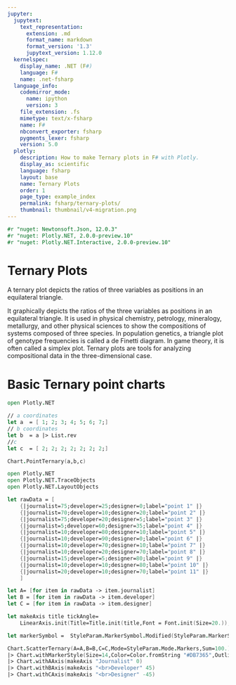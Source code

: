 ```yaml
---
jupyter:
  jupytext:
    text_representation:
      extension: .md
      format_name: markdown
      format_version: '1.3'
      jupytext_version: 1.12.0
  kernelspec:
    display_name: .NET (F#)
    language: F#
    name: .net-fsharp
  language_info:
    codemirror_mode:
      name: ipython
      version: 3
    file_extension: .fs
    mimetype: text/x-fsharp
    name: F#
    nbconvert_exporter: fsharp
    pygments_lexer: fsharp
    version: 5.0
  plotly:
    description: How to make Ternary plots in F# with Plotly.
    display_as: scientific
    language: fsharp
    layout: base
    name: Ternary Plots
    order: 1
    page_type: example_index
    permalink: fsharp/ternary-plots/
    thumbnail: thumbnail/v4-migration.png
---
```


```fsharp dotnet_interactive={"language": "fsharp"}
#r "nuget: Newtonsoft.Json, 12.0.3"
#r "nuget: Plotly.NET, 2.0.0-preview.10"
#r "nuget: Plotly.NET.Interactive, 2.0.0-preview.10"
```

# Ternary Plots

A ternary plot depicts the ratios of three variables as positions in an equilateral triangle.

It graphically depicts the ratios of the three variables as positions in an equilateral triangle. 
It is used in physical chemistry, petrology, mineralogy, metallurgy, and other physical sciences to show the compositions of systems composed of three species. 
In population genetics, a triangle plot of genotype frequencies is called a de Finetti diagram. In game theory, it is often called a simplex plot.
Ternary plots are tools for analyzing compositional data in the three-dimensional case.


# Basic Ternary point charts

```fsharp dotnet_interactive={"language": "fsharp"}
open Plotly.NET

// a coordinates
let a  = [ 1; 2; 3; 4; 5; 6; 7;]
// b coordinates
let b  = a |> List.rev
//c
let c  = [ 2; 2; 2; 2; 2; 2; 2;]

Chart.PointTernary(a,b,c)
```

```fsharp dotnet_interactive={"language": "fsharp"}
open Plotly.NET
open Plotly.NET.TraceObjects
open Plotly.NET.LayoutObjects

let rawData = [
    {|journalist=75;developer=25;designer=0;label="point 1" |}
    {|journalist=70;developer=10;designer=20;label="point 2" |}
    {|journalist=75;developer=20;designer=5;label="point 3" |}
    {|journalist=5;developer=60;designer=35;label="point 4" |}
    {|journalist=10;developer=80;designer=10;label="point 5" |}
    {|journalist=10;developer=90;designer=0;label="point 6" |}
    {|journalist=10;developer=70;designer=10;label="point 7" |}
    {|journalist=10;developer=20;designer=70;label="point 8" |}
    {|journalist=15;developer=5;designer=80;label="point 9" |}
    {|journalist=10;developer=10;designer=80;label="point 10" |}
    {|journalist=20;developer=10;designer=70;label="point 11" |}
    ]

let A= [for item in rawData -> item.journalist]
let B = [for item in rawData -> item.developer]
let C = [for item in rawData -> item.designer]

let makeAxis title tickAngle=
    LinearAxis.init(Title=Title.init(title,Font = Font.init(Size=20.)),TickAngle=tickAngle,TickFont=Font.init(Size=15.),TickColor=Color.fromString "rgba(0,0,0,0)",TickLen=5,ShowLine=true,ShowGrid=true)

let markerSymbol =  StyleParam.MarkerSymbol.Modified(StyleParam.MarkerSymbol.Circle, StyleParam.SymbolStyle.Open)

Chart.ScatterTernary(A=A,B=B,C=C,Mode=StyleParam.Mode.Markers,Sum=100.)
|> Chart.withMarkerStyle(Size=14,Color=Color.fromString "#DB7365",Outline=Line.init(Width=2.),Symbol=markerSymbol)
|> Chart.withAAxis(makeAxis "Journalist" 0)
|> Chart.withBAxis(makeAxis "<br>Developer" 45)
|> Chart.withCAxis(makeAxis "<br>Designer" -45)
```
